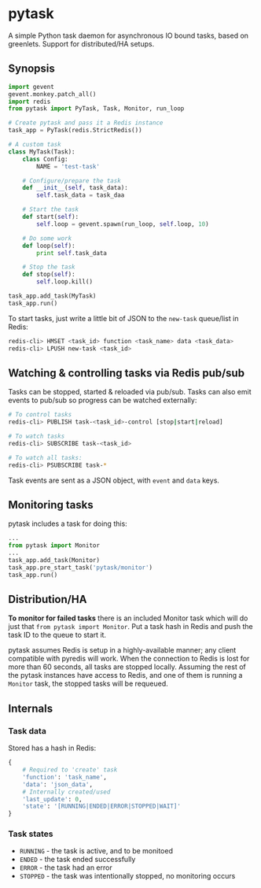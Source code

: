 # pytask

A simple Python task daemon for asynchronous IO bound tasks, based on greenlets. Support for distributed/HA setups.

## Synopsis

```python
import gevent
gevent.monkey.patch_all()
import redis
from pytask import PyTask, Task, Monitor, run_loop

# Create pytask and pass it a Redis instance
task_app = PyTask(redis.StrictRedis())

# A custom task
class MyTask(Task):
    class Config:
        NAME = 'test-task'

    # Configure/prepare the task
    def __init__(self, task_data):
        self.task_data = task_daa

    # Start the task
    def start(self):
        self.loop = gevent.spawn(run_loop, self.loop, 10)

    # Do some work
    def loop(self):
        print self.task_data

    # Stop the task
    def stop(self):
        self.loop.kill()

task_app.add_task(MyTask)
task_app.run()
```

To start tasks, just write a little bit of JSON to the `new-task` queue/list in Redis:

```sh
redis-cli> HMSET <task_id> function <task_name> data <task_data>
redis-cli> LPUSH new-task <task_id>
```


## Watching & controlling tasks via Redis pub/sub

Tasks can be stopped, started & reloaded via pub/sub. Tasks can also emit events to pub/sub so progress can be watched externally:

```sh
# To control tasks
redis-cli> PUBLISH task-<task_id>-control [stop|start|reload]

# To watch tasks
redis-cli> SUBSCRIBE task-<task_id>

# To watch all tasks:
redis-cli> PSUBSCRIBE task-*
```

Task events are sent as a JSON object, with `event` and `data` keys.


## Monitoring tasks

pytask includes a task for doing this:

```py
...
from pytask import Monitor
...
task_app.add_task(Monitor)
task_app.pre_start_task('pytask/monitor')
task_app.run()
```


## Distribution/HA

**To monitor for failed tasks** there is an included Monitor task which will do just that `from pytask import Monitor`. Put a task hash in Redis and push the task ID to the queue to start it.

pytask assumes Redis is setup in a highly-available manner; any client compatible with pyredis will work. When the connection to Redis is lost for more than 60 seconds, all tasks are stopped locally. Assuming the rest of the pytask instances have access to Redis, and one of them is running a `Monitor` task, the stopped tasks will be requeued.


## Internals

### Task data

Stored has a hash in Redis:

```py
{
    # Required to 'create' task
    'function': 'task_name',
    'data': 'json_data',
    # Internally created/used
    'last_update': 0,
    'state': '[RUNNING|ENDED|ERROR|STOPPED|WAIT]'
}
```

### Task states

+ `RUNNING` - the task is active, and to be monitoed
+ `ENDED` - the task ended successfully
+ `ERROR` - the task had an error
+ `STOPPED` - the task was intentionally stopped, no monitoring occurs
